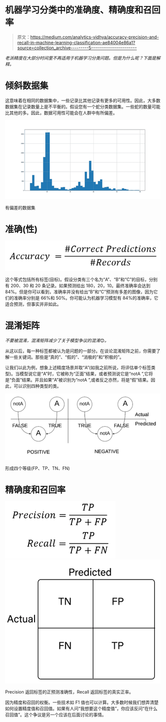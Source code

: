 # 机器学习分类中的准确度、精确度和召回率

> 原文：<https://medium.com/analytics-vidhya/accuracy-precision-and-recall-in-machine-learning-classification-ae84004e86a1?source=collection_archive---------5----------------------->

*老派精度在大部分时间里不再适用于机器学习分类问题。但是为什么呢？下面是解释。*

# 倾斜数据集

这意味着在相同的数据集中，一些记录比其他记录有更多的可用性。因此，大多数数据集在记录数量上是不平衡的。假设您有一个蛇分类数据集。一些蛇的数量可能比其他的多。因此，数据可用性可能会在人群中有所偏差。

![](img/e4034826983dc1a262cc509f4357267b.png)

有偏差的数据集

# 准确(性)

![](img/f5dd2c9c94e419ab08f4a4d252912a2c.png)

这个等式包括所有标签(目标)。假设分类有三个名为“A”、“B”和“C”的目标，分别有 200、30 和 20 条记录。如果预测给出 180，20，10。最终准确率会达到 84%。但是你可以看到，准确率并没有给出“B”和“C”预测有多差的图像，因为它们的准确率分别是 66%和 50%。你可能认为机器学习模型有 84%的准确率，它适合预测，但事实并非如此。

# 混淆矩阵

*不要被混淆，混淆矩阵减少了关于模型争议的混淆*😊*。*

从这以后，每一种标签都被认为是问题的一部分。在谈论混淆矩阵之前，你需要了解一些关键词。那些是“真的”、“假的”、“消极的”和“积极的”。

让我们以此为例，想象上述精度场景并取“A”(如我之前所说，将评估单个标签类型)。当模型说它是“A”时，它被称为“正面”结果，或者预测说它是“notA ”,它将是“负面”结果。并且如果“A”被识别为“notA ”,或者反之亦然，将是“假”结果。因此，可以识别四种类型的类。

![](img/395de5abd578fe8ed9661344cf8dcc30.png)

形成四个等级(FP、TP、TN、FN)

# 精确度和召回率

![](img/a5ef75c4ee376543969025b868208554.png)![](img/fde4f753a09cebc68370547967bf0a9d.png)

Precision 返回标签的正预测准确性，Recall 返回标签的真实正率。

因为精度和召回的权衡。一些技术如 F1 值也可以计算。大多数时候我们想弄清楚如何设置精度值和召回值。如果有人问“我想要这个精度值”，你应该反问“在什么召回值”。这个争议是另一个应该在后面讨论的事情。